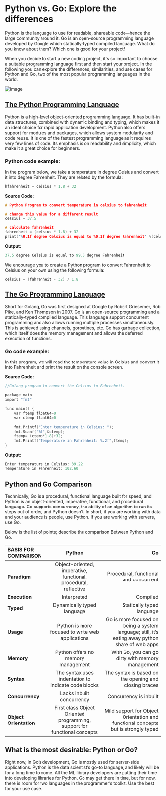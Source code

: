 # Python vs. Go: Explore the differences
Python is the language to use for readable, shareable code—hence the large community around it. Go is an open-source programming language developed by Google which statically-typed compiled language. What do you know about them? Which one is good for your project?

When you decide to start a new coding project, it's so important to choose a suitable programming language first and then start your project.
In the following you can explore the differences, similarities, and use cases for Python and Go, two of the most popular programming languages in the world.

![image](https://i.morioh.com/bc83d4c519.png)

## [The Python Programming Language](https://www.python.org)
Python is a high-level object-oriented programming language. It has built-in data structures, combined with dynamic binding and typing, which makes it an ideal choice for rapid application development. 
Python also offers support for modules and packages, which allows system modularity and code reuse. It is one of the fastest programming language as it requires very few lines of code. 
Its emphasis is on readability and simplicity, which make it a great choice for beginners.

### Python code example:
In the program below, we take a temperature in degree Celsius and convert it into degree Fahrenheit. They are related by the formula:

``` C
hfahrenheit = celsius * 1.8 + 32
```

**Source Code:**

``` C
# Python Program to convert temperature in celsius to fahrenheit

# change this value for a different result
celsius = 37.5

# calculate fahrenheit
fahrenheit = (celsius * 1.8) + 32
print('%0.1f degree Celsius is equal to %0.1f degree Fahrenheit' %(celsius,fahrenheit))
```

**Output:**

``` C
37.5 degree Celsius is equal to 99.5 degree Fahrenheit
```

We encourage you to create a Python program to convert Fahrenheit to Celsius on your own using the following formula:

``` C
celsius = (fahrenheit - 32) / 1.8
```

## [The Go Programming Language](https://go.dev)
Short for Golang, Go was first designed at Google by Robert Griesemer, Rob Pike, and Ken Thompson in 2007. Go is an open-source programming and a statically-typed compiled language. 
This language support concurrent programming and also allows running multiple processes simultaneously. This is achieved using channels, goroutines, etc. 
Go has garbage collection, which itself does the memory management and allows the deferred execution of functions.

### Go code example:
In this program, we will read the temperature value in Celsius and convert it into Fahrenheit and print the result on the console screen.

**Source Code:**

``` C
//Golang program to convert the Celsius to Fahrenheit.

package main
import "fmt"

func main() {
    var ftemp float64=0
    var ctemp float64=0
    
    fmt.Printf("Enter temperature in Celsius: ");
    fmt.Scanf("%f",&ctemp);
    ftemp= (ctemp*1.8)+32;
    fmt.Printf("Temperature in Fahrenheit: %.2f",ftemp);
}
```

**Output:**

``` C
Enter temperature in Celsius: 39.22
Temperature in Fahrenheit: 102.60
```

## Python and Go Comparison
Technically, Go is a procedural, functional language built for speed, and Python is an object-oriented, imperative, functional, and procedural language.
Go supports concurrency, the ability of an algorithm to run its steps out of order, and Python doesn’t.
In short, if you are working with data and your audience is people, use Python. If you are working with servers, use Go.

Below is the list of points; describe the comparison Between Python and Go.

BASIS FOR COMPARISON | Python | Go
:--- | :---: | ---:
**Paradigm** | Object-oriented, imperative, functional, procedural, reflective | Procedural, functional and concurrent
**Execution** | Interpreted | Compiled
**Typed** | Dynamically typed language | Statically typed language
**Usage** | Python is more focused to write web applications | Go is more focused on being a system language; still, it’s eating away python share of web apps
**Memory** | Python offers no memory management | With Go, you can go dirty with memory management
**Syntax** | The syntax uses indentation to indicate code blocks | The syntax is based on the opening and closing braces
**Concurrency** | Lacks inbuilt concurrency | Concurrency is inbuilt
**Object Orientation** | First class Object Oriented programming, support for functional concepts | Mild support for Object Orientation and functional concepts but is strongly typed

## What is the most desirable: Python or Go?
Right now, in Go’s development, Go is mostly used for server-side applications.
Python is the data scientist’s go-to language, and likely will be for a long time to come. 
All the ML library developers are putting their time into developing libraries for Python. 
Go may get there in time, but for now, there is room for two languages in the programmer’s toolkit. 
Use the best for your use case.
